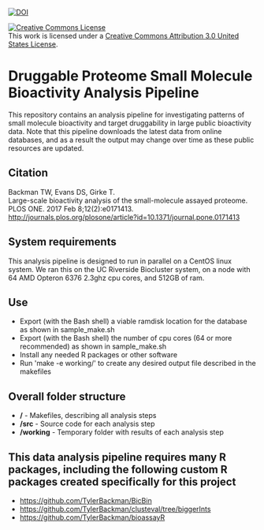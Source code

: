 [![DOI](https://zenodo.org/badge/65675614.svg)](https://zenodo.org/badge/latestdoi/65675614)

<a rel="license" href="http://creativecommons.org/licenses/by/3.0/us/"><img alt="Creative Commons License" style="border-width:0" src="https://i.creativecommons.org/l/by/3.0/us/88x31.png" /></a><br />This work is licensed under a <a rel="license" href="http://creativecommons.org/licenses/by/3.0/us/">Creative Commons Attribution 3.0 United States License</a>.

# Druggable Proteome Small Molecule Bioactivity Analysis Pipeline
This repository contains an analysis pipeline for investigating patterns of small molecule bioactivity
and target druggability in large public bioactivity data.
Note that this pipeline downloads the latest data from online databases,
and as a result the output may change over time as these public resources are updated.

## Citation

Backman TW, Evans DS, Girke T.  
Large-scale bioactivity analysis of the small-molecule assayed proteome.  
PLOS ONE. 2017 Feb 8;12(2):e0171413.  
http://journals.plos.org/plosone/article?id=10.1371/journal.pone.0171413

## System requirements
This analysis pipeline is designed to run in parallel on a CentOS linux system. We ran this on the UC Riverside Biocluster system, on a node with 64 AMD Opteron 6376 2.3ghz cpu cores, and 512GB of ram. 

## Use
* Export (with the Bash shell) a viable ramdisk location for the database as shown in sample_make.sh
* Export (with the Bash shell) the number of cpu cores (64 or more recommended) as shown in sample_make.sh
* Install any needed R packages or other software
* Run 'make -e working/<filename>' to create any desired output file described in the makefiles

## Overall folder structure
* **/** - Makefiles, describing all analysis steps
* **/src** - Source code for each analysis step
* **/working** - Temporary folder with results of each analysis step

## This data analysis pipeline requires many R packages, including the following custom R packages created specifically for this project
* https://github.com/TylerBackman/BicBin
* https://github.com/TylerBackman/clusteval/tree/biggerInts
* https://github.com/TylerBackman/bioassayR
